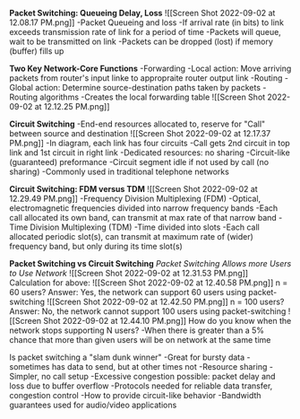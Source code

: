 **Packet Switching: Queueing Delay, Loss**
	![[Screen Shot 2022-09-02 at 12.08.17 PM.png]]
	-Packet Queueing and loss
		-If arrival rate (in bits) to link exceeds transmission rate of link for a period of time
			-Packets will queue, wait to be transmitted on link
			-Packets can be dropped (lost) if memory (buffer) fills up

**Two Key Network-Core Functions**
	-Forwarding
		-Local action: Move arriving packets from router's input linke to appropraite router output link
	-Routing
		-Global action: Determine source-destination paths taken by packets
		-Routing algorithms
			-Creates the local forwarding table
	![[Screen Shot 2022-09-02 at 12.12.25 PM.png]]

**Circuit Switching**
	-End-end resources allocated to, reserve for "Call" between source and destination
	![[Screen Shot 2022-09-02 at 12.17.37 PM.png]]
	-In diagram, each link has four circuits
		-Call gets 2nd circuit in top link and 1st circuit in right link
	-Dedicated resources: no sharing
		-Circuit-like (guaranteed) preformance
	-Circuit segment idle if not used by call (no sharing)
	-Commonly used in traditional telephone networks

**Circuit Switching: FDM versus TDM**
	![[Screen Shot 2022-09-02 at 12.29.49 PM.png]]
	-Frequency Division Multiplexing (FDM)
		-Optical, electromagnetic frequencies divided into narrow frequency bands
		-Each call allocated its own band, can transmit at max rate of that narrow band
	-Time Division Multiplexing (TDM)
		-Time divided into slots
		-Each call allocated periodic slot(s), can transmit at maximum rate of (wider) frequency band, but only during its time slot(s)

**Packet Switching vs Circuit Switching**
	*Packet Switching Allows more Users to Use Network*
	![[Screen Shot 2022-09-02 at 12.31.53 PM.png]]
	Calculation for above:
		![[Screen Shot 2022-09-02 at 12.40.58 PM.png]]
	n = 60 users?
	Answer: Yes, the network can support 60 users using packet-switching
	![[Screen Shot 2022-09-02 at 12.42.50 PM.png]]
	n = 100 users?
	Answer: No, the network cannot support 100 users using packet-switching
	![[Screen Shot 2022-09-02 at 12.44.10 PM.png]]
	How do you know when the network stops supporting N users?
		-When there is greater than a 5% chance that more than given users will be on network at the same time

Is packet switching a "slam dunk winner"
	-Great for bursty data - sometimes has data to send, but at other times not
		-Resource sharing
		-Simpler, no call setup
	-Excessive congestion possible: packet delay and loss due to buffer overflow
		-Protocols needed for reliable data transfer, congestion control
	-How to provide circuit-like behavior
		-Bandwidth guarantees used for audio/video applications
